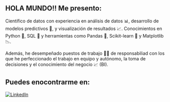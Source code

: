 ## HOLA MUNDO!! Me presento: 

Científico de datos con experiencia en análisis de datos 📊, desarrollo de modelos predictivos 🤖, y visualización de resultados 📈. Conocimientos en Python 🐍, SQL 💾 y herramientas como Pandas 🐼, Scikit-learn 🤖 y Matplotlib 📉.

Además, he desempeñado puestos de trabajo 👨‍💻 de responsabiliad con los que he perfeccionado el trabajo en equipo  y autónomo, la toma de decisiones y el conocimiento del negocio 📈 (BI). 

## Puedes enocontrarme en:

[![LinkedIn](https://img.shields.io/badge/-LinkedIn-0077B5?style=flat&logo=linkedin&logoColor=white)](https://www.linkedin.com/in/chematudela)